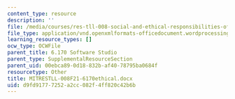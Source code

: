 ```yaml
---
content_type: resource
description: ''
file: /media/courses/res-tll-008-social-and-ethical-responsibilities-of-computing-serc-fall-2021/d9fd91777252a2cc082f4ff820c42b6b_MITRESTLL-008F21-6170ethical.docx
file_type: application/vnd.openxmlformats-officedocument.wordprocessingml.document
learning_resource_types: []
ocw_type: OCWFile
parent_title: 6.170 Software Studio
parent_type: SupplementalResourceSection
parent_uid: 00ebca89-0d18-832b-af40-78795ba0684f
resourcetype: Other
title: MITRESTLL-008F21-6170ethical.docx
uid: d9fd9177-7252-a2cc-082f-4ff820c42b6b
---
```

